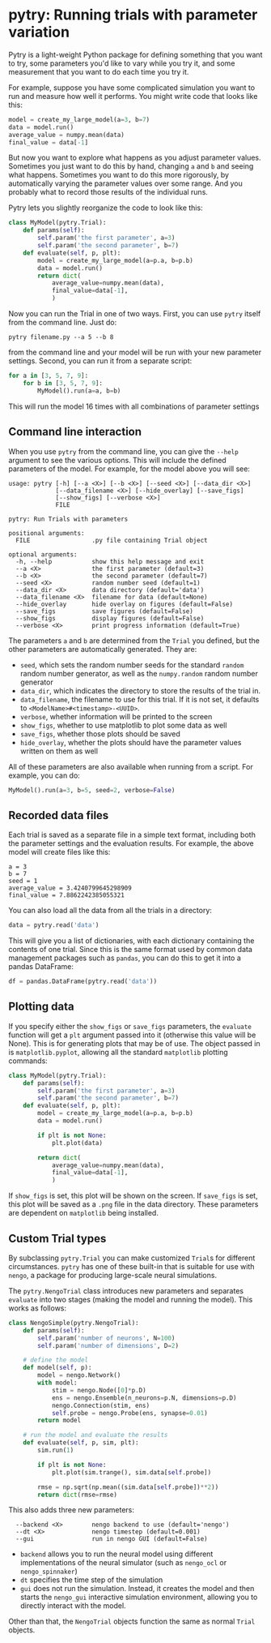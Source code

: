 # pytry: Running trials with parameter variation

Pytry is a light-weight Python package for defining something that you want
to try, some parameters you'd like to vary while you try it, and some
measurement that you want to do each time you try it.

For example, suppose you have some complicated simulation you want to run
and measure how well it performs.  You might write code that looks like
this:

```python
model = create_my_large_model(a=3, b=7)
data = model.run()
average_value = numpy.mean(data)
final_value = data[-1]
```

But now you want to explore what happens as you adjust parameter values.
Sometimes you just want to do this by hand, changing ```a``` and ```b``` and
seeing what happens.  Sometimes you want to do this more rigorously, by
automatically varying the parameter values over some range.  And you probably
what to record those results of the individual runs.

Pytry lets you slightly reorganize the code to look like this:

```python
class MyModel(pytry.Trial):
    def params(self):
        self.param('the first parameter', a=3)
        self.param('the second parameter', b=7)
    def evaluate(self, p, plt):
        model = create_my_large_model(a=p.a, b=p.b)
        data = model.run()
        return dict(
            average_value=numpy.mean(data),
            final_value=data[-1],
            )
```

Now you can run the Trial in one of two ways.  First, you can use ```pytry```
itself from the command line.  Just do:

```
pytry filename.py --a 5 --b 8
```

from the command line and your model will be run with your new parameter
settings.  Second, you can run it from a separate script:

```python
for a in [3, 5, 7, 9]:
    for b in [3, 5, 7, 9]:
        MyModel().run(a=a, b=b)
```

This will run the model 16 times with all combinations of parameter settings

## Command line interaction

When you use ```pytry``` from the command line, you can give the ```--help```
argument to see the various options.  This will include the defined parameters
of the model.  For example, for the model above you will see:

```
usage: pytry [-h] [--a <X>] [--b <X>] [--seed <X>] [--data_dir <X>]
             [--data_filename <X>] [--hide_overlay] [--save_figs]
             [--show_figs] [--verbose <X>]
             FILE

pytry: Run Trials with parameters

positional arguments:
  FILE                 .py file containing Trial object

optional arguments:
  -h, --help           show this help message and exit
  --a <X>              the first parameter (default=3)
  --b <X>              the second parameter (default=7)
  --seed <X>           random number seed (default=1)
  --data_dir <X>       data directory (default='data')
  --data_filename <X>  filename for data (default=None)
  --hide_overlay       hide overlay on figures (default=False)
  --save_figs          save figures (default=False)
  --show_figs          display figures (default=False)
  --verbose <X>        print progress information (default=True)
```

The parameters ```a``` and ```b``` are determined from the ```Trial``` you
defined, but the other parameters are automatically generated.  They are:

 - ```seed```, which sets the random number seeds for the standard ```random```
   random number generator, as well as the ```numpy.random``` random number
   generator
 - ```data_dir```, which indicates the directory to store the results of the
   trial in.
 - ```data_filename```, the filename to use for this trial.  If it is not
   set, it defaults to ```<ModelName>#<timestamp>-<UUID>```.
 - ```verbose```, whether information will be printed to the screen
 - ```show_figs```, whether to use matplotlib to plot some data as well
 - ```save_figs```, whether those plots should be saved
 - ```hide_overlay```, whether the plots should have the parameter values
   written on them as well

All of these parameters are also available when running from a script.  For
example, you can do:

```python
MyModel().run(a=3, b=5, seed=2, verbose=False)
```

## Recorded data files

Each trial is saved as a separate file in a simple text format, including both
the parameter settings and the evaluation results.  For example, the above
model will create files like this:

```
a = 3
b = 7
seed = 1
average_value = 3.4240799645298909
final_value = 7.8862242385055321
```

You can also load all the data from all the trials in a directory:

```python
data = pytry.read('data')
```

This will give you a list of dictionaries, with each dictionary containing
the contents of one trial.  Since this is the same format used by common
data management packages such as ```pandas```, you can do this to get it
into a pandas DataFrame:

```python
df = pandas.DataFrame(pytry.read('data'))
```

## Plotting data

If you specify either the ```show_figs``` or ```save_figs``` parameters,
the ```evaluate``` function will get a ```plt``` argument passed into it
(otherwise this value will be None).  This is for generating plots that
may be of use.  The object passed in is ```matplotlib.pyplot```, allowing
all the standard ```matplotlib``` plotting commands:

```python
class MyModel(pytry.Trial):
    def params(self):
        self.param('the first parameter', a=3)
        self.param('the second parameter', b=7)
    def evaluate(self, p, plt):
        model = create_my_large_model(a=p.a, b=p.b)
        data = model.run()

        if plt is not None:
            plt.plot(data)

        return dict(
            average_value=numpy.mean(data),
            final_value=data[-1],
            )
```

If ```show_figs``` is set, this plot will be shown on the screen.  If
```save_figs``` is set, this plot will be saved as a ```.png``` file in the
data directory.  These parameters are dependent on ```matplotlib``` being
installed.

## Custom Trial types

By subclassing ```pytry.Trial``` you can make customized ```Trial```s for
different circumstances.  ```pytry``` has one of these built-in that is
suitable for use with ```nengo```, a package for producing large-scale
neural simulations.

The ```pytry.NengoTrial``` class introduces new parameters and separates
```evaluate``` into two stages (making the model and running the model).
This works as follows:

```python
class NengoSimple(pytry.NengoTrial):
    def params(self):
        self.param('number of neurons', N=100)
        self.param('number of dimensions', D=2)

    # define the model
    def model(self, p):
        model = nengo.Network()
        with model:
            stim = nengo.Node([0]*p.D)
            ens = nengo.Ensemble(n_neurons=p.N, dimensions=p.D)
            nengo.Connection(stim, ens)
            self.probe = nengo.Probe(ens, synapse=0.01)
        return model

    # run the model and evaluate the results
    def evaluate(self, p, sim, plt):
        sim.run(1)

        if plt is not None:
            plt.plot(sim.trange(), sim.data[self.probe])

        rmse = np.sqrt(np.mean((sim.data[self.probe])**2))
        return dict(rmse=rmse)
```

This also adds three new parameters:

```
  --backend <X>        nengo backend to use (default='nengo')
  --dt <X>             nengo timestep (default=0.001)
  --gui                run in nengo GUI (default=False)
```

 - ```backend``` allows you to run the neural model using different
   implementations of the neural simulator (such as ```nengo_ocl``` or
   ```nengo_spinnaker```)
 - ```dt``` specifies the time step of the simulation
 - ```gui``` does not run the simulation.  Instead, it creates the model and
   then starts the ```nengo_gui``` interactive simulation environment, allowing
   you to directly interact with the model.

Other than that, the ```NengoTrial``` objects function the same as normal
```Trial``` objects.
